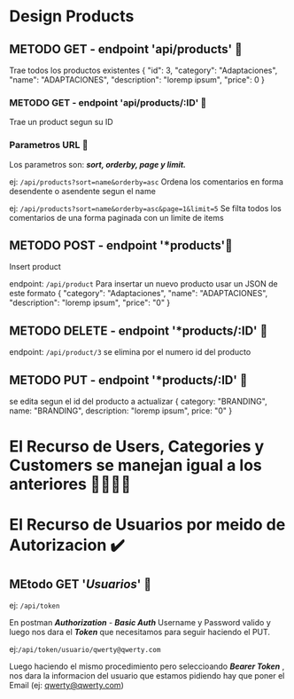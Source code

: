 # **Design Products**

## METODO GET - endpoint 'api/products' 📗

Trae todos los productos existentes
        {
        "id": 3,
        "category": "Adaptaciones",
        "name": "ADAPTACIONES",
        "description": "loremp ipsum",
        "price": 0
        }

### METODO GET - endpoint 'api/products/:ID' 📗
Trae un product segun su ID

### Parametros URL 🔎
 Los parametros son: ***sort, orderby, page y limit.***

ej: ` /api/products?sort=name&orderby=asc `
Ordena los comentarios en forma desendente o asendente segun el name

ej: ` /api/products?sort=name&orderby=asc&page=1&limit=5 `
Se filta todos los comentarios de una forma paginada con un limite de items

## METODO POST - endpoint '*products'📘
Insert product

endpoint: `/api/product`
Para insertar un nuevo producto usar un JSON de este formato
       {
        "category": "Adaptaciones",
        "name": "ADAPTACIONES",
        "description": "loremp ipsum",
        "price": "0"
        }

## METODO DELETE - endpoint '*products/:ID' 📕

endpoint: `/api/product/3` 
se elimina por el numero id del producto

## METODO PUT - endpoint '*products/:ID' 📙

se edita segun el id del producto a actualizar
        {
        category: "BRANDING",
        name: "BRANDING",
        description: "loremp ipsum",
        price: "0"
        }

# El Recurso de Users, Categories y Customers se manejan igual a los anteriores 👨‍👩‍👧‍👦

# El Recurso de Usuarios por meido de Autorizacion ✔️
## MEtodo GET '*Usuarios*' 📗
ej: `/api/token`

En postman ***Authorization*** - ***Basic Auth*** Username y Password valido y luego nos dara el ***Token*** que necesitamos para seguir haciendo el PUT.

ej:`/api/token/usuario/qwerty@qwerty.com`

Luego haciendo el mismo procedimiento pero seleccioando ***Bearer Token*** , nos dara la informacion del usuario que estamos pidiendo hay que poner el Email (ej: qwerty@qwerty.com) 
